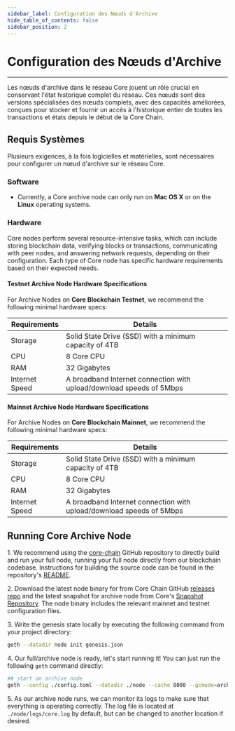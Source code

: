 ```yaml
---
sidebar_label: Configuration des Nœuds d'Archive
hide_table_of_contents: false
sidebar_position: 2
---
```


# Configuration des Nœuds d'Archive

---

Les nœuds d'archive dans le réseau Core jouent un rôle crucial en conservant l'état historique complet du réseau. Ces nœuds sont des versions spécialisées des nœuds complets, avec des capacités améliorées, conçues pour stocker et fournir un accès à l'historique entier de toutes les transactions et états depuis le début de la Core Chain.

## Requis Systèmes

Plusieurs exigences, à la fois logicielles et matérielles, sont nécessaires pour configurer un nœud d'archive sur le réseau Core.

### Software

- Currently, a Core archive node can only run on **Mac OS X** or on the **Linux** operating systems.

### Hardware

Core nodes perform several resource-intensive tasks, which can include storing blockchain data, verifying blocks or transactions, communicating with peer nodes, and answering network requests, depending on their configuration. Each type of Core node has specific hardware requirements based on their expected needs.

#### Testnet Archive Node Hardware Specifications

For Archive Nodes on **Core Blockchain Testnet**, we recommend the following minimal hardware specs:

| Requirements   | Details                                                                   |
| -------------- | ------------------------------------------------------------------------- |
| Storage        | Solid State Drive (SSD) with a minimum capacity of 4TB |
| CPU            | 8 Core CPU                                                                |
| RAM            | 32 Gigabytes                                                              |
| Internet Speed | A broadband Internet connection with upload/download speeds of 5Mbps      |

#### Mainnet Archive Node Hardware Specifications

For Archive Nodes on **Core Blockchain Mainnet**, we recommend the following minimal hardware specs:

| Requirements   | Details                                                                   |
| -------------- | ------------------------------------------------------------------------- |
| Storage        | Solid State Drive (SSD) with a minimum capacity of 4TB |
| CPU            | 8 Core CPU                                                                |
| RAM            | 32 Gigabytes                                                              |
| Internet Speed | A broadband Internet connection with upload/download speeds of 5Mbps      |

## Running Core Archive Node

1\. We recommend using the [core-chain](https://github.com/coredao-org/core-chain) GitHub repository to directly build and run your full node, running your full node directly from our blockchain codebase. Instructions for building the source code can be found in the repository's [README](https://github.com/coredao-org/core-chain#building-the-source).

2\. Download the latest node binary for from Core Chain GitHub [releases repo](https://github.com/coredao-org/core-chain/releases/latest) and the latest snapshot for archive node from Core's [Snapshot Repository](https://github.com/coredao-org/core-snapshots?tab=readme-ov-file#archive-full). The node binary includes the relevant mainnet and testnet configuration files.

3\. Write the genesis state locally by executing the following command from your project directory:

```bash
geth --datadir node init genesis.json
```

4\. Our full/archive node is ready, let's start running it! You can just run the following `geth` command directly:

```bash
## start an archive node
geth --config ./config.toml --datadir ./node --cache 8000 --gcmode=archive --syncmode=full 
```

5\. As our archive node runs, we can monitor its logs to make sure that everything is operating correctly. The log file is located at `./node/logs/core.log` by default, but can be changed to another location if desired.
